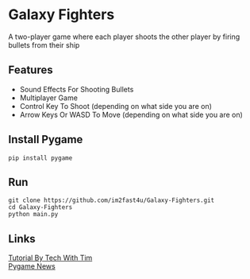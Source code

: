 # Galaxy Fighters
A two-player game where each player shoots the 
other player by firing bullets from their ship
## Features
* Sound Effects For Shooting Bullets
* Multiplayer Game
* Control Key To Shoot (depending on what side you are on)
* Arrow Keys Or WASD To Move (depending on what side you are on)
## Install Pygame
```
pip install pygame
```
## Run
```
git clone https://github.com/im2fast4u/Galaxy-Fighters.git
cd Galaxy-Fighters
python main.py
```
## Links
[Tutorial By Tech With Tim](https://www.youtube.com/watch?v=jO6qQDNa2UY)\
[Pygame News](https://www.pygame.org/news)
